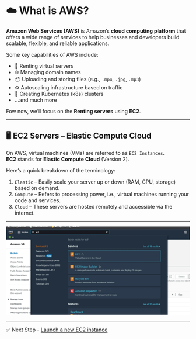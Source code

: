 # ☁️ What is AWS?

**Amazon Web Services (AWS)** is Amazon’s **cloud computing platform** that offers a wide range of services to help businesses and developers build scalable, flexible, and reliable applications.

Some key capabilities of AWS include:

-   🚀 Renting virtual servers
-   🌐 Managing domain names
-   📦 Uploading and storing files (e.g., `.mp4`, `.jpg`, `.mp3`)
-   ⚙️ Autoscaling infrastructure based on traffic
-   🧩 Creating Kubernetes (k8s) clusters
-   ...and much more

Fow now, we’ll focus on the **Renting servers** using **EC2**.

---

## 🖥️ EC2 Servers – Elastic Compute Cloud

On AWS, virtual machines (VMs) are referred to as `EC2 Instances`.  
**EC2** stands for **Elastic Compute Cloud** (Version 2).

Here’s a quick breakdown of the terminology:

1. `Elastic` – Easily scale your server up or down (RAM, CPU, storage) based on demand.
2. `Compute` – Refers to processing power, i.e., virtual machines running your code and services.
3. `Cloud` – These servers are hosted remotely and accessible via the internet.

---

![EC2 Dashboard](./public/EC2%20_dashboard.png)

---

✅ Next Step - [Launch a new EC2 instance](./2.%20Launching%20EC2.md)